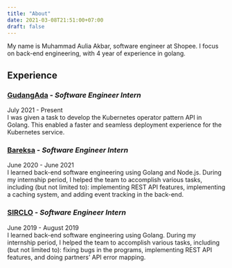 ```yaml
---
title: "About"
date: 2021-03-08T21:51:00+07:00
draft: false
---
```


My name is Muhammad Aulia Akbar, software engineer at Shopee.
I focus on back-end engineering, with 4 year of experience in golang.

## Experience

### **[GudangAda](https://gudangada.com)** - *Software Engineer Intern*

July 2021 - Present\
I was given a task to develop the Kubernetes operator pattern API in Golang. This enabled a faster and seamless deployment experience for the Kubernetes service.

### **[Bareksa](https://bareksa.com)** - *Software Engineer Intern*

June 2020 - June 2021\
I learned back-end software engineering using Golang and Node.js. During my internship period, I helped the team to accomplish various tasks, including (but not limited to): implementing REST API features, implementing a caching system, and adding event tracking in the back-end.

### **[SIRCLO](https://sirclo.com)** - *Software Engineer Intern*

June 2019 - August 2019\
I learned back-end software engineering using Golang. During my internship period, I helped the team to accomplish various tasks, including (but not limited to): fixing bugs in the programs, implementing REST API features, and doing partners’ API error mapping.
<!-- TODO: add shopee desc -->